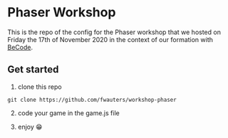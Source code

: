 # Phaser Workshop

This is the repo of the config for the Phaser workshop that we hosted on Friday the 17th of November 2020 in the context of our formation with [BeCode](https://becode.org/).

## Get started

1) clone this repo

```git clone https://github.com/fwauters/workshop-phaser```

2) code your game in the game.js file

3) enjoy :grin:
